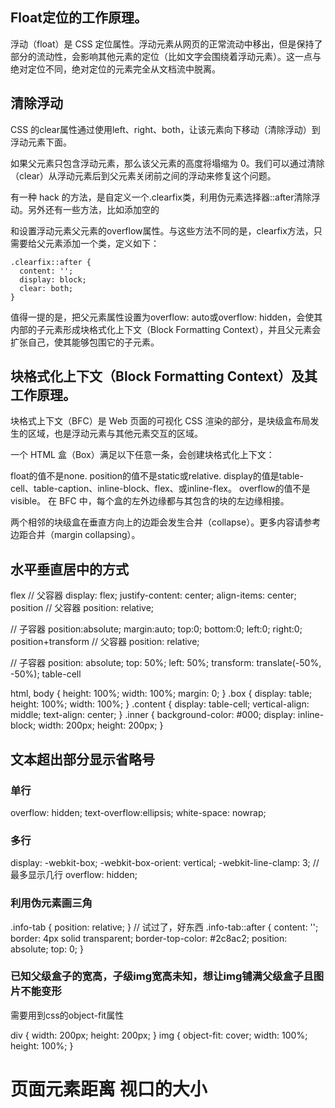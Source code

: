 ## Float定位的工作原理。
浮动（float）是 CSS 定位属性。浮动元素从网页的正常流动中移出，但是保持了部分的流动性，会影响其他元素的定位（比如文字会围绕着浮动元素）。这一点与绝对定位不同，绝对定位的元素完全从文档流中脱离。

## 清除浮动
CSS 的clear属性通过使用left、right、both，让该元素向下移动（清除浮动）到浮动元素下面。

如果父元素只包含浮动元素，那么该父元素的高度将塌缩为 0。我们可以通过清除（clear）从浮动元素后到父元素关闭前之间的浮动来修复这个问题。

有一种 hack 的方法，是自定义一个.clearfix类，利用伪元素选择器::after清除浮动。另外还有一些方法，比如添加空的<div></div>和设置浮动元素父元素的overflow属性。与这些方法不同的是，clearfix方法，只需要给父元素添加一个类，定义如下：
```
.clearfix::after {
  content: '';
  display: block;
  clear: both;
}
```
值得一提的是，把父元素属性设置为overflow: auto或overflow: hidden，会使其内部的子元素形成块格式化上下文（Block Formatting Context），并且父元素会扩张自己，使其能够包围它的子元素。


## 块格式化上下文（Block Formatting Context）及其工作原理。
块格式上下文（BFC）是 Web 页面的可视化 CSS 渲染的部分，是块级盒布局发生的区域，也是浮动元素与其他元素交互的区域。

一个 HTML 盒（Box）满足以下任意一条，会创建块格式化上下文：

float的值不是none.
position的值不是static或relative.
display的值是table-cell、table-caption、inline-block、flex、或inline-flex。
overflow的值不是visible。
在 BFC 中，每个盒的左外边缘都与其包含的块的左边缘相接。

两个相邻的块级盒在垂直方向上的边距会发生合并（collapse）。更多内容请参考边距合并（margin collapsing）。



## 水平垂直居中的方式
flex
// 父容器
display: flex;
justify-content: center;
align-items: center;
position
// 父容器
position: relative;

// 子容器
position:absolute;
margin:auto;
top:0;
bottom:0;
left:0;
right:0;
position+transform
// 父容器
position: relative;

// 子容器
position: absolute;
top: 50%;
left: 50%;
transform: translate(-50%, -50%);
table-cell
<div class="box">
    <div class="content">
        <div class="inner"></div>
    </div>
</div>

html, body {
    height: 100%;
    width: 100%;
    margin: 0;
}
.box {
    display: table;
    height: 100%;
    width: 100%;
}
.content {
    display: table-cell;
    vertical-align: middle;
    text-align: center;
}
.inner {
    background-color: #000;
    display: inline-block;
    width: 200px;
    height: 200px;
}


## 文本超出部分显示省略号
###  单行
overflow: hidden;
text-overflow:ellipsis;
white-space: nowrap;
###  多行
display: -webkit-box;
-webkit-box-orient: vertical;
-webkit-line-clamp: 3; // 最多显示几行
overflow: hidden;
###  利用伪元素画三角
.info-tab {
    position: relative;
}
// 试过了，好东西
.info-tab::after {
    content: '';
    border: 4px solid transparent;
    border-top-color: #2c8ac2;
    position: absolute;
    top: 0;
}
###  已知父级盒子的宽高，子级img宽高未知，想让img铺满父级盒子且图片不能变形
需要用到css的object-fit属性

div {
    width: 200px;
    height: 200px;
}
img {
    object-fit: cover;
    width: 100%;
    height: 100%;
}

# 页面元素距离   视口的大小